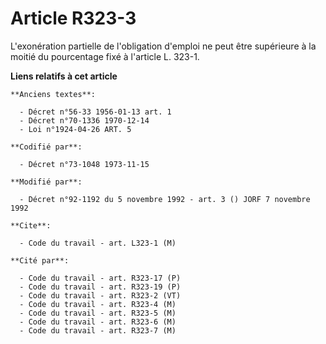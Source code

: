 # Article R323-3

L'exonération partielle de l'obligation d'emploi ne peut être supérieure à la moitié du pourcentage fixé à l'article L.
323-1.

**Liens relatifs à cet article**

	**Anciens textes**:

	  - Décret n°56-33 1956-01-13 art. 1
	  - Décret n°70-1336 1970-12-14
	  - Loi n°1924-04-26 ART. 5

	**Codifié par**:

	  - Décret n°73-1048 1973-11-15

	**Modifié par**:

	  - Décret n°92-1192 du 5 novembre 1992 - art. 3 () JORF 7 novembre 1992

	**Cite**:

	  - Code du travail - art. L323-1 (M)

	**Cité par**:

	  - Code du travail - art. R323-17 (P)
	  - Code du travail - art. R323-19 (P)
	  - Code du travail - art. R323-2 (VT)
	  - Code du travail - art. R323-4 (M)
	  - Code du travail - art. R323-5 (M)
	  - Code du travail - art. R323-6 (M)
	  - Code du travail - art. R323-7 (M)
